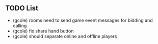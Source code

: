 TODO List
---------

- (gcole) rooms need to send game event messages for bidding and calling
- (gcole) fix share hand button
- (gcole) should separate online and offline players
